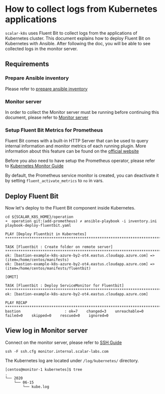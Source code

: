 # How to collect logs from Kubernetes applications

`scalar-k8s` uses Fluent Bit to collect logs from the applications of Kubernetes cluster. This document explains how to deploy Fluent Bit on Kubernetes with Ansible. After following the doc, you will be able to see collected logs in the monitor server.

## Requirements

### Prepare Ansible inventory

Please refer to [prepare ansible inventory](./PrepareBastionTool.md#prepare-ansible-inventory)

### Monitor server

In order to collect the Monitor server must be running before continuing this document,
please refer to [Monitor server](https://github.com/scalar-labs/scalar-terraform/blob/master/examples/azure/README.md#create-monitor-resources)

### Setup Fluent Bit Metrics for Prometheus

Fluent Bit comes with a built-in HTTP Server that can be used to query internal information and monitor metrics of each running plugin. More information about this feature can be found on the [official website](https://docs.fluentbit.io/manual/administration/monitoring)

Before you also need to have setup the Prometheus operator, please refer to [Kubernetes Monitor Guide](./KubernetesMonitorGuide.md)

By default, the Prometheus service monitor is created, you can deactivate it by setting `fluent_activate_metrics` to `no` in vars.

## Deploy Fluent Bit

Now let's deploy to the Fluent Bit component inside Kubernetes.

```console
cd ${SCALAR_K8S_HOME}/operation
➜  operation git:(add-prometheus) ✗ ansible-playbook -i inventory.ini playbook-deploy-fluentbit.yaml

PLAY [Deploy Fluentbit in Kubernetes] *************************************************************************************************************************************************************************

TASK [Fluentbit : Create folder on remote server] *************************************************************************************************************************************************************
ok: [bastion-example-k8s-azure-by2-ot4.eastus.cloudapp.azure.com] => (item=/home/centos/manifests)
ok: [bastion-example-k8s-azure-by2-ot4.eastus.cloudapp.azure.com] => (item=/home/centos/manifests/fluentbit)

[OMIT]

TASK [Fluentbit : Deploy ServiceMonitor for Fluentbit] *******************************************************************************************************************************************************
ok: [bastion-example-k8s-azure-by2-ot4.eastus.cloudapp.azure.com]

PLAY RECAP ****************************************************************************************************************************************************************************************************
bastion                    : ok=7    changed=3    unreachable=0    failed=0    skipped=0    rescued=0    ignored=0
```

## View log in Monitor server

Connect on the monitor server, please refer to [SSH Guide](https://github.com/scalar-labs/scalar-terraform/blob/master/docs/SSHGuide.md)

```console
ssh -F ssh.cfg monitor.internal.scalar-labs.com
```

The Kubernetes log are located under `/log/kubernetes/` directory.

```console
[centos@monitor-1 kubernetes]$ tree
.
└── 2020
    └── 06-15
        └── kube.log
```